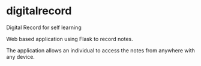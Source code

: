 # digitalrecord
Digital Record for self learning

Web based application using Flask to record notes.

The application allows an individual to access the notes from anywhere with any device.
